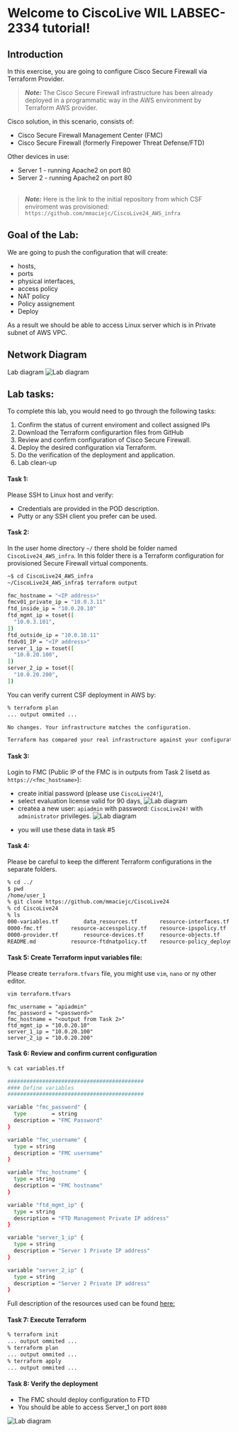 # Welcome to CiscoLive WIL LABSEC-2334 tutorial!

## Introduction

In this exercise, you are going to configure Cisco Secure Firewall via Terraform Provider.

> <em><strong>Note:</strong></em> The Cisco Secure Firewall infrastructure has been already deployed in a programmatic way in the AWS environment by Terraform AWS provider.


Cisco solution, in this scenario, consists of:
- Cisco Secure Firewall Management Center (FMC)
- Cisco Secure Firewall (formerly Firepower Threat Defense/FTD)

Other devices in use:
- Server 1 - running Apache2 on port 80
- Server 2 - running Apache2 on port 80
<br><br>

> <em><strong>Note:</strong></em> Here is the link to the initial repository from which CSF enviroment was provisioned: `https://github.com/mmaciejc/CiscoLive24_AWS_infra` 


## Goal of the Lab:

We are going to push the configuration that will create:
- hosts,
- ports
- physical interfaces,
- access policy
- NAT policy
- Policy assignement
- Deploy

As a result we should be able to access Linux server which is in Private subnet of AWS VPC.

## Network Diagram
Lab diagram
![Lab diagram](./img/lab.png)

## Lab tasks:
To complete this lab, you would need to go through the following tasks:
1. Confirm the status of current enviroment and collect assigned IPs
2. Download the Terraform configurartion files from GitHub
3. Review and confirm configuration of Cisco Secure Firewall.
4. Deploy the desired configuration via Terraform.
5. Do the verification of the deployment and application.
6. Lab clean-up

#### Task 1:

Please SSH to Linux host and verify: 
- Credentials are provided in the POD description.
- Putty or any SSH client you prefer can be used.

#### Task 2:

In the user home directory `~/` there shold be folder named `CiscoLive24_AWS_infra`. In this folder there is a Terraform configuration for provisioned Secure Firewall virtual components.

```bash
~$ cd CiscoLive24_AWS_infra
~/CiscoLive24_AWS_infra$ terraform output

fmc_hostname = "<IP address>"
fmcv01_private_ip = "10.0.3.11"
ftd_inside_ip = "10.0.20.10"
ftd_mgmt_ip = toset([
  "10.0.3.101",
])
ftd_outside_ip = "10.0.10.11"
ftdv01_IP = "<IP address>"
server_1_ip = toset([
  "10.0.20.100",
])
server_2_ip = toset([
  "10.0.20.200",
])

```

You can verify current CSF deployment in AWS by:
```bash
% terraform plan 
... output ommited ...

No changes. Your infrastructure matches the configuration.

Terraform has compared your real infrastructure against your configuration and found no differences, so no changes are needed.
```
#### Task 3:
Login to FMC (Public IP of the FMC is in outputs from Task 2 lisetd as `https://<fmc_hostname>`):
- create initial password (please use `CiscoLive24!`), 
- select evaluation license valid for 90 days,
![Lab diagram](./img/eval.png)
- createa a new user: `apiadmin` with password: `CiscoLive24!` with `administrator` privileges.
![Lab diagram](./img/user.png)

* you will use these data in task #5

#### Task 4:

Please be careful to keep the different Terraform configurations in the separate folders.
```bash
% cd ../
$ pwd
/home/user_1
% git clone https://github.com/mmaciejc/CiscoLive24
% cd CiscoLive24
% ls
000-variables.tf		data_resources.tf		resource-interfaces.tf		resource-securityzones.tf
0000-fmc.tf			resource-accesspolicy.tf	resource-ipspolicy.tf		terraform.tfstate
0000-provider.tf		resource-devices.tf		resource-objects.tf		terraform.tfstate.backup
README.md			resource-ftdnatpolicy.tf	resource-policy_deployment.tf	terraform.tfvars

```

#### Task 5: Create Terraform input variables file:
Please create `terraform.tfvars` file, you might use `vim`, `nano` or ny other editor.

```bash
vim terraform.tfvars
```

```hcl
fmc_username = "apiadmin"
fmc_password = "<password>"
fmc_hostname = "<output from Task 2>"
ftd_mgmt_ip = "10.0.20.10"
server_1_ip = "10.0.20.100"
server_2_ip = "10.0.20.200"
```

#### Task 6: Review and confirm current configuration

```bash
% cat variables.tf 

###########################################
#### Define variables
###########################################

variable "fmc_password" {
  type        = string
  description = "FMC Password"
}

variable "fmc_username" {
  type = string
  description = "FMC username"
}

variable "fmc_hostname" {
  type = string
  description = "FMC hostname"
}

variable "ftd_mgmt_ip" {
  type = string
  description = "FTD Management Private IP address"
}

variable "server_1_ip" {
  type = string
  description = "Server 1 Private IP address"
}

variable "server_2_ip" {
  type = string
  description = "Server 2 Private IP address"
}
```

Full description of the resources used can be found [here:](docs)

#### Task 7: Execute Terraform

```bash
% terraform init
... output ommited ...
% terraform plan
... output ommited ...
% terraform apply
... output ommited ...
```

#### Task 8: Verify the deployment
- The FMC should deploy configuration to FTD
- You should be able to access Server_1 on port `8080`

![Lab diagram](./img/server.png)